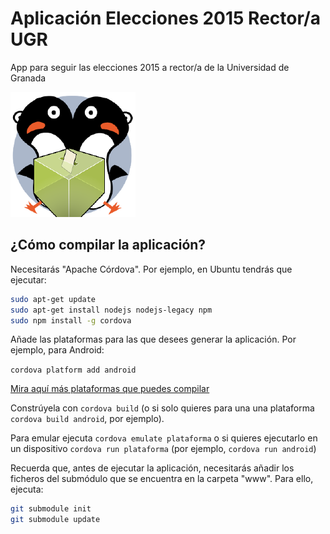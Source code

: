# Aplicación Elecciones 2015 Rector/a UGR
App para seguir las elecciones 2015 a rector/a de la Universidad de Granada

![](icon.png)


## ¿Cómo compilar la aplicación?

Necesitarás "Apache Córdova". Por ejemplo, en Ubuntu tendrás que ejecutar:

```bash
sudo apt-get update
sudo apt-get install nodejs nodejs-legacy npm
sudo npm install -g cordova
```

Añade las plataformas para las que desees generar la aplicación. Por ejemplo, para Android:

```cordova platform add android```

[Mira aquí más plataformas que puedes compilar](https://cordova.apache.org/docs/en/4.0.0/guide_cli_index.md.html)

Constrúyela con ``cordova build`` (o si solo quieres para una una plataforma ``cordova build android``, por ejemplo).

Para emular ejecuta ``cordova emulate plataforma`` o si quieres ejecutarlo en un dispositivo ``cordova run plataforma`` (por ejemplo, ``cordova run android``)


Recuerda que, antes de ejecutar la aplicación, necesitarás añadir los ficheros del submódulo que se encuentra en la carpeta "www". Para ello, ejecuta:

```bash
git submodule init
git submodule update
```
